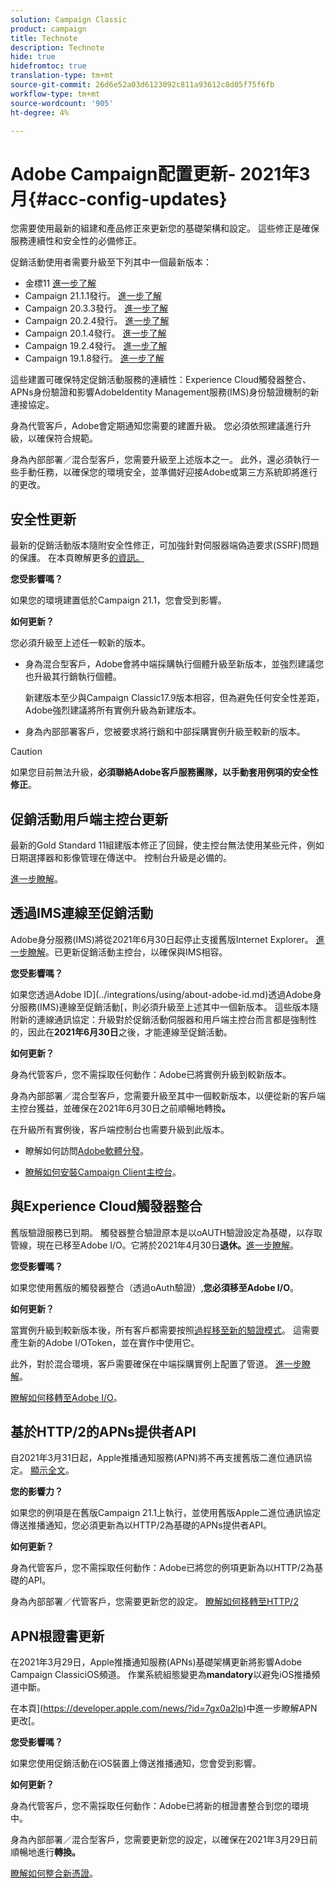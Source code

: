 ```yaml
---
solution: Campaign Classic
product: campaign
title: Technote
description: Technote
hide: true
hidefromtoc: true
translation-type: tm+mt
source-git-commit: 26d6e52a03d6123092c811a93612c8d05f75f6fb
workflow-type: tm+mt
source-wordcount: '905'
ht-degree: 4%

---
```



# Adobe Campaign配置更新- 2021年3月{#acc-config-updates}

您需要使用最新的組建和產品修正來更新您的基礎架構和設定。 這些修正是確保服務連續性和安全性的必備修正。

促銷活動使用者需要升級至下列其中一個最新版本：

* 金標11 [進一步了解](../rn/using/gold-standard.md)
* Campaign 21.1.1發行。 [進一步了解](../rn/using/latest-release.md)
* Campaign 20.3.3發行。 [進一步了解](../rn/using/release--20-3.md)
* Campaign 20.2.4發行。 [進一步了解](../rn/using/release--20-2.md)
* Campaign 20.1.4發行。 [進一步了解](../rn/using/release--20-1.md)
* Campaign 19.2.4發行。 [進一步了解](../rn/using/release--19-2.md)
* Campaign 19.1.8發行。 [進一步了解](../rn/using/release--19-1.md)

這些建置可確保特定促銷活動服務的連續性：Experience Cloud觸發器整合、APNs身份驗證和影響AdobeIdentity Management服務(IMS)身份驗證機制的新連接協定。

身為代管客戶，Adobe會定期通知您需要的建置升級。 您必須依照建議進行升級，以確保符合規範。

身為內部部署／混合型客戶，您需要升級至上述版本之一。 此外，還必須執行一些手動任務，以確保您的環境安全，並準備好迎接Adobe或第三方系統即將進行的更改。

## 安全性更新

最新的促銷活動版本隨附安全性修正，可加強針對伺服器端偽造要求(SSRF)問題的保護。 在本頁瞭解更多[的資訊。](https://helpx.adobe.com/security/products/campaign/apsb21-04.html)

**您受影響嗎？**

如果您的環境建置低於Campaign 21.1，您會受到影響。

**如何更新？**

您必須升級至上述任一較新的版本。

* 身為混合型客戶，Adobe會將中端採購執行個體升級至新版本，並強烈建議您也升級其行銷執行個體。

   新建版本至少與Campaign Classic17.9版本相容，但為避免任何安全性差距，Adobe強烈建議將所有實例升級為新建版本。 

* 身為內部部署客戶，您被要求將行銷和中部採購實例升級至較新的版本。

>[!CAUTION]
>
>如果您目前無法升級，**必須聯絡Adobe客戶服務團隊，以手動套用例項的安全性修正**。


## 促銷活動用戶端主控台更新

最新的Gold Standard 11組建版本修正了回歸，使主控台無法使用某些元件，例如日期選擇器和影像管理在傳送中。 控制台升級是必備的。

[進一步瞭解](../rn/using/gold-standard.md)。

## 透過IMS連線至促銷活動

Adobe身分服務(IMS)將從2021年6月30日起停止支援舊版Internet Explorer。 [進一步瞭解](https://helpx.adobe.com/x-productkb/global/update-operating-system-and-browser.html)。已更新促銷活動主控台，以確保與IMS相容。

**您受影響嗎？**

如果您透過Adobe ID](../integrations/using/about-adobe-id.md)透過Adobe身分服務(IMS)連線至促銷活動[，則必須升級至上述其中一個新版本。 這些版本隨附新的連線通訊協定：升級對於促銷活動伺服器和用戶端主控台而言都是強制性的，因此在&#x200B;**2021年6月30日**&#x200B;之後，才能連線至促銷活動。

**如何更新？**

身為代管客戶，您不需採取任何動作：Adobe已將實例升級到較新版本。

身為內部部署／混合型客戶，您需要升級至其中一個較新版本，以便從新的客戶端主控台獲益，並確保在2021年6月30日之前順暢地轉換&#x200B;**。**

在升級所有實例後，客戶端控制台也需要升級到此版本。

* 瞭解如何訪問[Adobe軟體分發](https://experienceleague.adobe.com/docs/experience-cloud/software-distribution/home.html?lang=en)。

* [瞭解如何安裝Campaign Client主控台](../installation/using/installing-the-client-console.md)。

## 與Experience Cloud觸發器整合

舊版驗證服務已到期。 觸發器整合驗證原本是以oAUTH驗證設定為基礎，以存取管線，現在已移至Adobe I/O。它將於2021年4月30日&#x200B;**退休。**[進一步瞭解](https://experienceleaguecommunities.adobe.com/t5/adobe-analytics-discussions/adobe-analytics-legacy-api-end-of-life-notice/td-p/385411)。

**您受影響嗎？**

如果您使用舊版的觸發器整合（透過oAuth驗證）,**您必須移至Adobe I/O**。

**如何更新？**

當實例升級到較新版本後，所有客戶都需要按照[過程移至新的驗證模式](../integrations/using/configuring-adobe-io.md)。 這需要產生新的Adobe I/OToken，並在實作中使用它。  

此外，對於混合環境，客戶需要確保在中端採購實例上配置了管道。 [進一步瞭解](../integrations/using/configuring-pipeline.md)。

[瞭解如何移轉至Adobe I/O](../integrations/using/configuring-adobe-io.md)。

## 基於HTTP/2的APNs提供者API

自2021年3月31日起，Apple推播通知服務(APN)將不再支援舊版二進位通訊協定。 [顯示全文](https://developer.apple.com/news/?id=c88acm2b)。

**您的影響力？**

如果您的例項是在舊版Campaign 21.1上執行，並使用舊版Apple二進位通訊協定傳送推播通知，您必須更新為以HTTP/2為基礎的APNs提供者API。

**如何更新？**

身為代管客戶，您不需採取任何動作：Adobe已將您的例項更新為以HTTP/2為基礎的API。

身為內部部署／代管客戶，您需要更新您的設定。 [瞭解如何移轉至HTTP/2](https://helpx.adobe.com/tw/campaign/kb/migrate-to-apns-http2.html)

## APN根證書更新

在2021年3月29日，Apple推播通知服務(APNs)基礎架構更新將影響Adobe Campaign ClassiciOS頻道。 作業系統組態變更為&#x200B;**mandatory**&#x200B;以避免iOS推播頻道中斷。

在本頁](https://developer.apple.com/news/?id=7gx0a2lp)中進一步瞭解APN更改[。

**您受影響嗎？**

如果您使用促銷活動在iOS裝置上傳送推播通知，您會受到影響。

**如何更新？**

身為代管客戶，您不需採取任何動作：Adobe已將新的根證書整合到您的環境中。

身為內部部署／混合型客戶，您需要更新您的設定，以確保在2021年3月29日前順暢地進行&#x200B;**轉換。**

[瞭解如何整合新憑證](ios-certificate-update.md)。
